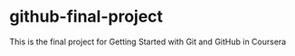 # github-final-project
This is the final project for Getting Started with Git and GitHub in Coursera 
